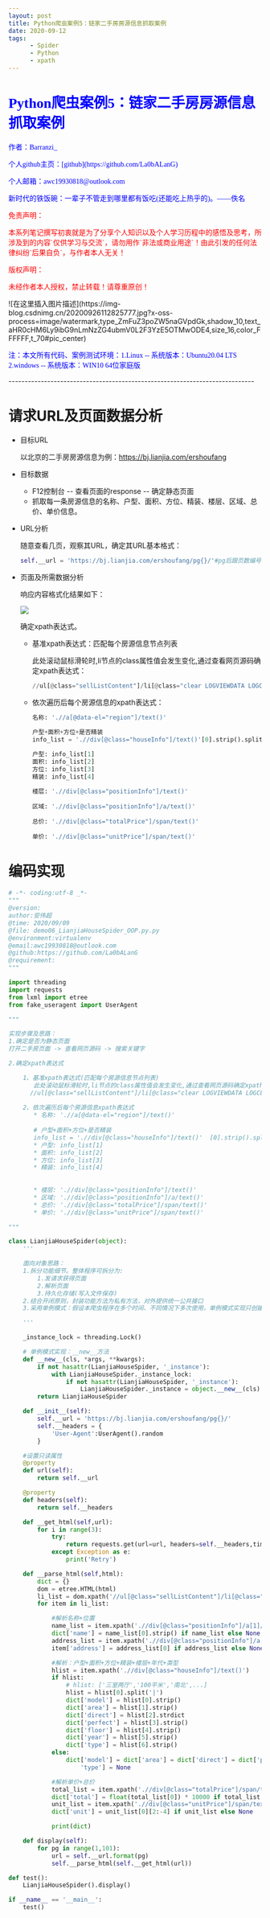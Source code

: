 ```yaml
---
layout: post
title: Python爬虫案例5：链家二手房房源信息抓取案例
date: 2020-09-12
tags: 
      - Spider
      - Python
      - xpath
---
```


# <font face="楷体"  color='blue'> Python爬虫案例5：链家二手房房源信息抓取案例</font>

<p><font face="楷体" color='blue'>作者：Barranzi_</font></p>
<p><font face="楷体" color='blue'>个人github主页：[github](https://github.com/La0bALanG)</font></p>
<p><font face="楷体" color='blue'>个人邮箱：awc19930818@outlook.com</font></p>
<p><font face="楷体" color='blue'>新时代的铁饭碗：一辈子不管走到哪里都有饭吃(还能吃上热乎的)。——佚名</font></p>
<p><font face="楷体" color='red'> 免责声明：</font></p>
<p><font face='楷体' color='red'>		本系列笔记撰写初衷就是为了分享个人知识以及个人学习历程中的感悟及思考，所涉及到的内容`仅供学习与交流`，请勿用作`非法或商业用途`！由此引发的任何法律纠纷`后果自负`，与作者本人无关！</font></p>
<p><font face="楷体"  color='red'>版权声明：</font></p>
<p><font face='楷体' color='red'>		未经作者本人授权，禁止转载！请尊重原创！</font></p>
![在这里插入图片描述](https://img-blog.csdnimg.cn/20200926112825777.jpg?x-oss-process=image/watermark,type_ZmFuZ3poZW5naGVpdGk,shadow_10,text_aHR0cHM6Ly9ibG9nLmNzZG4ubmV0L2F3YzE5OTMwODE4,size_16,color_FFFFFF,t_70#pic_center)

<p><font face="楷体" color='blue'>注：本文所有代码、案例测试环境：1.Linux -- 系统版本：Ubuntu20.04 LTS   2.windows -- 系统版本：WIN10 64位家庭版</font></p>
----------------------------------------------------------------------------

# 请求URL及页面数据分析

- 目标URL

  以北京的二手房房源信息为例：https://bj.lianjia.com/ershoufang

- 目标数据

  - F12控制台 -- 查看页面的response -- 确定静态页面
  - 抓取每一条房源信息的名称、户型、面积、方位、精装、楼层、区域、总价、单价信息。

- URL分析

  随意查看几页，观察其URL，确定其URL基本格式：

  ```python
  self.__url = 'https://bj.lianjia.com/ershoufang/pg{}/'#pg后跟页数编号
  ```

- 页面及所需数据分析

  响应内容格式化结果如下：

  ![](images/2.png)

  确定xpath表达式。

  - 基准xpath表达式：匹配每个房源信息节点列表

    此处滚动鼠标滑轮时,li节点的class属性值会发生变化,通过查看网页源码确定xpath表达式：

    ```python
    //ul[@class="sellListContent"]/li[@class="clear LOGVIEWDATA LOGCLICKDATA"]
    ```

  - 依次遍历后每个房源信息的xpath表达式：

    ```python
    名称: './/a[@data-el="region"]/text()'
        
    户型+面积+方位+是否精装
    info_list = './/div[@class="houseInfo"]/text()'[0].strip().split('|')
    
    户型: info_list[1]
    面积: info_list[2]
    方位: info_list[3]
    精装: info_list[4]
        
    楼层: './/div[@class="positionInfo"]/text()'
        
    区域: './/div[@class="positionInfo"]/a/text()'
        
    总价: './/div[@class="totalPrice"]/span/text()'
        
    单价: './/div[@class="unitPrice"]/span/text()'
    ```

# 编码实现

```python
# -*- coding:utf-8 _*-
"""
@version:
author:安伟超
@time: 2020/09/09
@file: demo06_LianjiaHouseSpider_OOP.py.py
@environment:virtualenv
@email:awc19930818@outlook.com
@github:https://github.com/La0bALanG
@requirement:
"""

import threading
import requests
from lxml import etree
from fake_useragent import UserAgent

"""

实现步骤及思路：
1.确定是否为静态页面
打开二手房页面 -> 查看网页源码 -> 搜索关键字

2.确定xpath表达式

    1、基准xpath表达式(匹配每个房源信息节点列表)
       此处滚动鼠标滑轮时,li节点的class属性值会发生变化,通过查看网页源码确定xpath表达式
      //ul[@class="sellListContent"]/li[@class="clear LOGVIEWDATA LOGCLICKDATA"]
    
    2、依次遍历后每个房源信息xpath表达式
       * 名称: './/a[@data-el="region"]/text()'
       
       # 户型+面积+方位+是否精装
       info_list = './/div[@class="houseInfo"]/text()'  [0].strip().split('|')
       * 户型: info_list[1]
       * 面积: info_list[2]
       * 方位: info_list[3]
       * 精装: info_list[4]
       
    
       * 楼层: './/div[@class="positionInfo"]/text()'
       * 区域: './/div[@class="positionInfo"]/a/text()'
       * 总价: './/div[@class="totalPrice"]/span/text()'
       * 单价: './/div[@class="unitPrice"]/span/text()'

"""

class LianjiaHouseSpider(object):
    '''

    面向对象思路：
    1.拆分功能细节。整体程序可拆分为:
        1.发请求获得页面
        2.解析页面
        3.持久化存储(写入文件保存)
    2.结合开闭原则，封装功能方法为私有方法，对外提供统一公共接口
    3.采用单例模式：假设本爬虫程序在多个时间、不同情况下多次使用，单例模式实现只创建一个对象，提升性能避免内存占用过高。

    '''

    _instance_lock = threading.Lock()

    # 单例模式实现：__new__方法
    def __new__(cls, *args, **kwargs):
        if not hasattr(LianjiaHouseSpider, '_instance'):
            with LianjiaHouseSpider._instance_lock:
                if not hasattr(LianjiaHouseSpider, '_instance'):
                    LianjiaHouseSpider._instance = object.__new__(cls)
        return LianjiaHouseSpider

    def __init__(self):
        self.__url = 'https://bj.lianjia.com/ershoufang/pg{}/'
        self.__headers = {
            'User-Agent':UserAgent().random
        }

    #设置只读属性
    @property
    def url(self):
        return self.__url

    @property
    def headers(self):
        return self.__headers

    def __get_html(self,url):
        for i in range(3):
            try:
                return requests.get(url=url, headers=self.__headers,timeout=3).text
            except Exception as e:
                print('Retry')

    def __parse_html(self,html):
        dict = {}
        dom = etree.HTML(html)
        li_list = dom.xpath('//ul[@class="sellListContent"]/li[@class="clear LOGVIEWDATA LOGCLICKDATA"]')
        for item in li_list:

            #解析名称+位置
            name_list = item.xpath('.//div[@class="positionInfo"]/a[1]/text()')
            dict['name'] = name_list[0].strip() if name_list else None
            address_list = item.xpath('.//div[@class="positionInfo"]/a[2]/text()')
            item['address'] = address_list[0] if address_list else None

            #解析：户型+面积+方位+精装+楼层+年代+类型
            hlist = item.xpath('.//div[@class="houseInfo"]/text()')
            if hlist:
                # hlist: ['三室两厅','100平米','南北',...]
                hlist = hlist[0].split('|')
                dict['model'] = hlist[0].strip()
                dict['area'] = hlist[1].strip()
                dict['direct'] = hlist[2].strdict
                dict['perfect'] = hlist[3].strip()
                dict['floor'] = hlist[4].strip()
                dict['year'] = hlist[5].strip()
                dict['type'] = hlist[6].strip()
            else:
                dict['model'] = dict['area'] = dict['direct'] = dict['perfect'] = dict['floor'] = dict['year'] = dict[
                    'type'] = None

            #解析单价+总价
            total_list = item.xpath('.//div[@class="totalPrice"]/span/text()')
            dict['total'] = float(total_list[0]) * 10000 if total_list else None
            unit_list = item.xpath('.//div[@class="unitPrice"]/span/text()')
            dict['unit'] = unit_list[0][2:-4] if unit_list else None

            print(dict)

    def display(self):
        for pg in range(1,101):
            url = self.__url.format(pg)
            self.__parse_html(self.__get_html(url))

def test():
    LianjiaHouseSpider().display()

if __name__ == '__main__':
    test()
```

